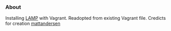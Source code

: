 ### About

Installing [LAMP](https://www.continuum.io/downloads) with Vagrant. Readopted from existing Vagrant file. Credicts for creation [mattandersen](https://github.com/mattandersen/vagrant-lamp)

